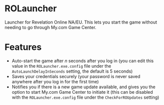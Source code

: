 # ROLauncher
Launcher for Revelation Online NA/EU. This lets you start the game without needing to go through My.com Game Center.

# Features
* Auto-start the game after *n* seconds after you log in (you can edit this value in the `ROLauncher.exe.config` file under the `AutoLaunchDelayInSeconds` setting, the default is 5 seconds)
* Saves your credentials securely (your password is never saved anywhere after you log in for the first time)
* Notifies you if there is a new game update available, and gives you the option to start My.com Game Center to initiate it (this can be disabled with the `ROLauncher.exe.config` file under the `CheckForROUpdates` setting)
